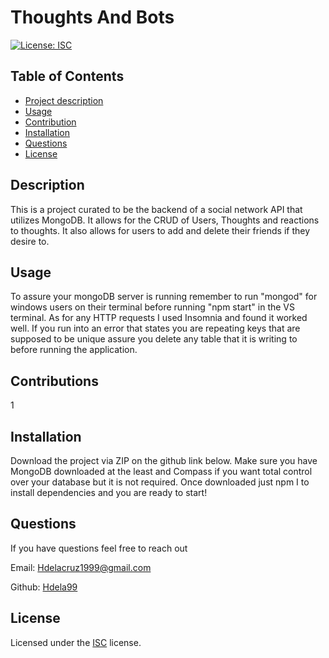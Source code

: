 
# Thoughts And Bots

[![License: ISC](https://img.shields.io/badge/License-ISC-blue.svg)](https://opensource.org/licenses/ISC)

## Table of Contents
- [Project description](#Description)
- [Usage](#Usage)
- [Contribution](#Contribution)
- [Installation](#Installation)
- [Questions](#Questions)
- [License](#License)

## Description
This is a project curated to be the backend of a social network API that utilizes MongoDB. It allows for the CRUD of Users, Thoughts and reactions to thoughts. It also allows for users to add and delete their friends if they desire to. 

## Usage
To assure your mongoDB server is running remember to run "mongod" for windows users on their terminal before running "npm start" in the VS terminal. As for any HTTP requests I used Insomnia and found it worked well. If you run into an error that states you are repeating keys that are supposed to be unique assure you delete any table that it is writing to before running the application. 

## Contributions
1

## Installation
Download the project via ZIP on the github link below. Make sure you have MongoDB downloaded at the least and Compass if you want total control over your database but it is not required. Once downloaded just npm I to install dependencies and you are ready to start!

## Questions
If you have questions feel free to reach out

Email: [Hdelacruz1999@gmail.com](Hdelacruz1999@gmail.com) 

Github: [Hdela99](Hdela99)

## License
Licensed under the [ISC](https://choosealicense.com/licenses/isc/) license.
  